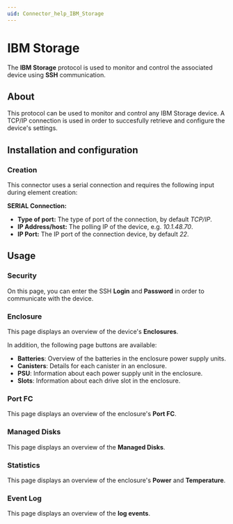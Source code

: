 ```yaml
---
uid: Connector_help_IBM_Storage
---
```


# IBM Storage

The **IBM Storage** protocol is used to monitor and control the associated device using **SSH** communication.

## About

This protocol can be used to monitor and control any IBM Storage device. A TCP/IP connection is used in order to succesfully retrieve and configure the device's settings.

## Installation and configuration

### Creation

This connector uses a serial connection and requires the following input during element creation:

**SERIAL Connection:**

- **Type of port:** The type of port of the connection, by default *TCP/IP*.
- **IP Address/host:** The polling IP of the device, e.g. *10.1.48.70*.
- **IP Port:** The IP port of the connection device, by default *22*.

## Usage

### Security

On this page, you can enter the SSH **Login** and **Password** in order to communicate with the device.

### Enclosure

This page displays an overview of the device's **Enclosures**.

In addition, the following page buttons are available:

- **Batteries**: Overview of the batteries in the enclosure power supply units.
- **Canisters**: Details for each canister in an enclosure.
- **PSU**: Information about each power supply unit in the enclosure.
- **Slots**: Information about each drive slot in the enclosure.

### Port FC

This page displays an overview of the enclosure's **Port FC**.

### Managed Disks

This page displays an overview of the **Managed Disks**.

### Statistics

This page displays an overview of the enclosure's **Power** and **Temperature**.

### Event Log

This page displays an overview of the **log events**.
